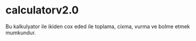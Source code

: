 # calculatorv2.0
Bu kalkulyator ile ikiden cox eded ile toplama, cixma, vurma ve bolme etmek mumkundur.
